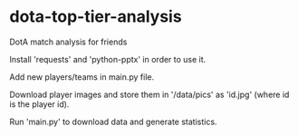 # dota-top-tier-analysis
DotA match analysis for friends

Install 'requests' and 'python-pptx' in order to use it.

Add new players/teams in main.py file.

Download player images and store them in '/data/pics' as 'id.jpg' (where id is the player id).

Run 'main.py' to download data and generate statistics.


